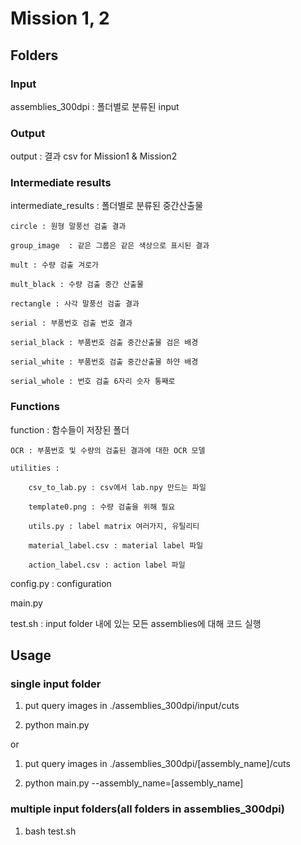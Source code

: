 ﻿# Mission 1, 2
## Folders

### Input
assemblies_300dpi : 폴더별로 분류된 input

### Output
output : 결과 csv for Mission1 & Mission2

### Intermediate results
intermediate_results : 폴더별로 분류된 중간산출물

    circle : 원형 말풍선 검출 결과

    group_image  : 같은 그룹은 같은 색상으로 표시된 결과

    mult : 수량 검출 겨로가

    mult_black : 수량 검출 중간 산출물

    rectangle : 사각 말풍선 검출 결과

    serial : 부품번호 검출 번호 결과

    serial_black : 부품번호 검출 중간산출물 검은 배경
    
    serial_white : 부품번호 검출 중간산출물 하얀 배경
    
    serial_whole : 번호 검출 6자리 숫자 통째로

### Functions
function : 함수들이 저장된 폴더

    OCR : 부품번호 및 수량의 검출된 결과에 대한 OCR 모델

    utilities :

        csv_to_lab.py : csv에서 lab.npy 만드는 파일 
    
        template0.png : 수량 검출을 위해 필요
    
        utils.py : label matrix 여러가지, 유틸리티

        material_label.csv : material label 파일

        action_label.csv : action label 파일
    

config.py : configuration

main.py

test.sh : input folder 내에 있는 모든 assemblies에 대해 코드 실행


## Usage

### single input folder

1. put query images in ./assemblies_300dpi/input/cuts

2. python main.py


or

1. put query images in ./assemblies_300dpi/[assembly_name]/cuts

2. python main.py --assembly_name=[assembly_name]

### multiple input folders(all folders in assemblies_300dpi)

1. bash test.sh
